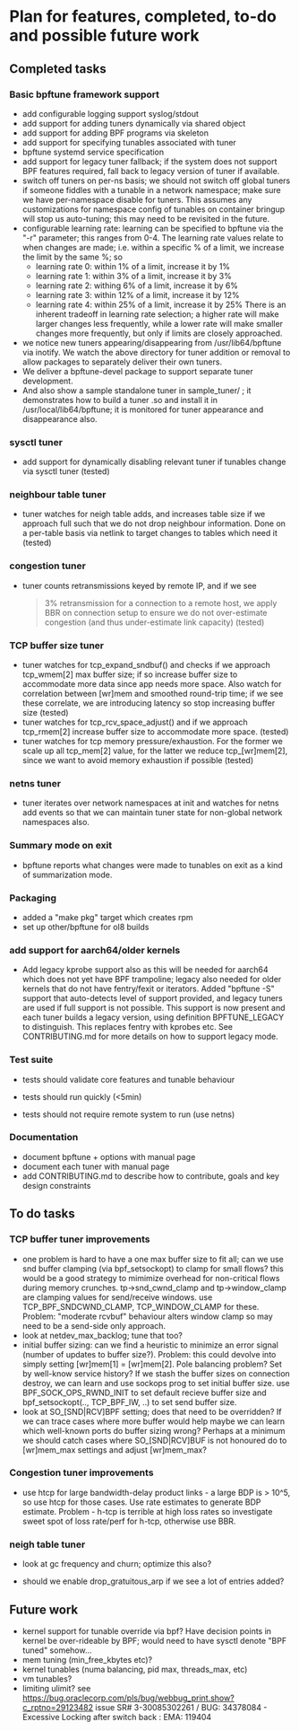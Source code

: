 # Plan for features, completed, to-do and possible future work

## Completed tasks

### Basic bpftune framework support
 - add configurable logging support syslog/stdout
 - add support for adding tuners dynamically via shared object
 - add support for adding BPF programs via skeleton
 - add support for specifying tunables associated with tuner
 - bpftune systemd service specification
 - add support for legacy tuner fallback; if the system does
   not support BPF features required, fall back to legacy version
   of tuner if available.
 - switch off tuners on per-ns basis; we should not switch off
   global tuners if someone fiddles with a tunable in a network
   namespace; make sure we have per-namespace disable for tuners.
   This assumes any customizations for namespace config of tunables
   on container bringup will stop us auto-tuning; this may need to
   be revisited in the future.
 - configurable learning rate: learning can be specified to bpftune
   via the "-r" parameter; this ranges from 0-4.  The learning
   rate values relate to when changes are made; i.e. within a
   specific % of a limit, we increase the limit by the same %; so
	- learning rate 0: within 1% of a limit, increase it by 1%
	- learning rate 1: within 3% of a limit, increase it by 3%
	- learning rate 2: withing 6% of a limit, increase it by 6%
	- learning rate 3: within 12% of a limit, increase it by 12%
	- learning rate 4: within 25% of a limit, increase it by 25%
   There is an inherent tradeoff in learning rate selection; a
   higher rate will make larger changes less frequently, while a lower
   rate will make smaller changes more frequently, but only if limits
   are closely approached.
 - we notice new tuners appearing/disappearing from /usr/lib64/bpftune
   via inotify.  We watch the above directory for tuner addition or
   removal to allow packages to separately deliver their own tuners.
 - We deliver a bpftune-devel package to support separate tuner
   development.
 - And also show a sample standalone tuner in sample_tuner/ ; it
   demonstrates how to build a tuner .so and install it in
   /usr/local/lib64/bpftune; it is monitored for tuner appearance
   and disappearance also.

### sysctl tuner
 - add support for dynamically disabling relevant tuner if tunables change
   via sysctl tuner (tested)

### neighbour table tuner
 - tuner watches for neigh table adds, and increases table size
   if we approach full such that we do not drop neighbour information.
   Done on a per-table basis via netlink to target changes to
   tables which need it (tested)

### congestion tuner
 - tuner counts retransmissions keyed by remote IP, and if we see
   >3% retransmission for a connection to a remote host, we apply
   BBR on connection setup to ensure we do not over-estimate
   congestion (and thus under-estimate link capacity) (tested)

### TCP buffer size tuner
 - tuner watches for tcp_expand_sndbuf() and checks if we approach
   tcp_wmem[2] max buffer size; if so increase buffer size to
   accommodate more data since app needs more space.  Also watch
   for correlation between [wr]mem and smoothed round-trip time;
   if we see these correlate, we are introducing latency so stop
   increasing buffer size (tested)
 - tuner watches for tcp_rcv_space_adjust() and if we approach
   tcp_rmem[2] increase buffer size to accommodate more space. (tested)
 - tuner watches for tcp memory pressure/exhaustion.  For the former
   we scale up all tcp_mem[2] value, for the latter we reduce
   tcp_[wr]mem[2], since we want to avoid memory exhaustion if
   possible (tested)
 
### netns tuner
 - tuner iterates over network namespaces at init and watches
   for netns add events so that we can maintain tuner state
   for non-global network namespaces also.

### Summary mode on exit
 - bpftune reports what changes were made to tunables on exit
   as a kind of summarization mode.

### Packaging
 - added a "make pkg" target which creates rpm
 - set up other/bpftune for ol8 builds

### add support for aarch64/older kernels
- Add legacy kprobe support also as this will be needed for
  aarch64 which does not yet have BPF trampoline; legacy also
  needed for older kernels that do not have fentry/fexit or
  iterators.  Added "bpftune -S" support that auto-detects
  level of support provided, and legacy tuners are used
  if full support is not possible.
  This support is now present and each tuner builds a
  legacy version, using definition BPFTUNE_LEGACY to
  distinguish.  This replaces fentry with kprobes etc.
  See CONTRIBUTING.md for more details on how to support
  legacy mode.

### Test suite

 - tests should validate core features and tunable behaviour

 - tests should run quickly (<5min)

 - tests should not require remote system to run (use netns)

### Documentation

- document bpftune + options with manual page
- document each tuner with manual page
- add CONTRIBUTING.md to describe how to contribute, goals and key
  design constraints

## To do tasks

### TCP buffer tuner improvements
- one problem is hard to have a one max buffer size to fit all;
  can we use snd buffer clamping (via bpf_setsockopt) to clamp for
  small flows? this would be a good strategy to mimimize overhead
  for non-critical flows during memory crunches. tp->snd_cwnd_clamp
  and tp->window_clamp are clamping values for send/receive windows.
  use TCP_BPF_SNDCWND_CLAMP, TCP_WINDOW_CLAMP for these.  Problem:
  "moderate rcvbuf" behaviour alters window clamp so may need to
  be a send-side only approach.
- look at netdev_max_backlog; tune that too?
- initial buffer sizing: can we find a heuristic to minimize an
  error signal (number of updates to buffer size?).  Problem:
  this could devolve into simply setting [wr]mem[1] = [wr]mem[2].
  Pole balancing problem?  Set by well-know service history?
  If we stash the buffer sizes on connection destroy, we can
  learn and use sockops prog to set initial buffer size.
  use BPF_SOCK_OPS_RWND_INIT to set default recieve buffer size
  and bpf_setsockopt(.., TCP_BPF_IW, ..) to set send buffer size.
- look at SO_[SND|RCV]BPF setting; does that need to be
  overridden? If we can trace cases where more buffer would
  help maybe we can learn which well-known ports do buffer
  sizing wrong? Perhaps at a minimum we should catch cases
  where SO_[SND|RCV]BUF is not honoured do to [wr]mem_max
  settings and adjust [wr]mem_max?

### Congestion tuner improvements
- use htcp for large bandwidth-delay product links - a large
BDP is > 10^5, so use htcp for those cases.  Use rate estimates
to generate BDP estimate.  Problem - h-tcp is terrible at
high loss rates so investigate sweet spot of loss rate/perf
for h-tcp, otherwise use BBR.

### neigh table tuner

- look at gc frequency and churn; optimize this also?

- should we enable drop_gratuitous_arp if we see a lot of
  entries added?

## Future work

- kernel support for tunable override via bpf? Have decision points
  in kernel be over-rideable by BPF; would need to have sysctl
  denote "BPF tuned" somehow...
- mem tuning (min_free_kbytes etc)?
- kernel tunables (numa balancing, pid max, threads_max, etc)
- vm tunables?
- limiting ulimit? see
	https://bug.oraclecorp.com/pls/bug/webbug_print.show?c_rptno=29123482
	issue SR# 3-30085302261 / BUG: 34378084 - Excessive Locking after switch back : EMA: 119404

